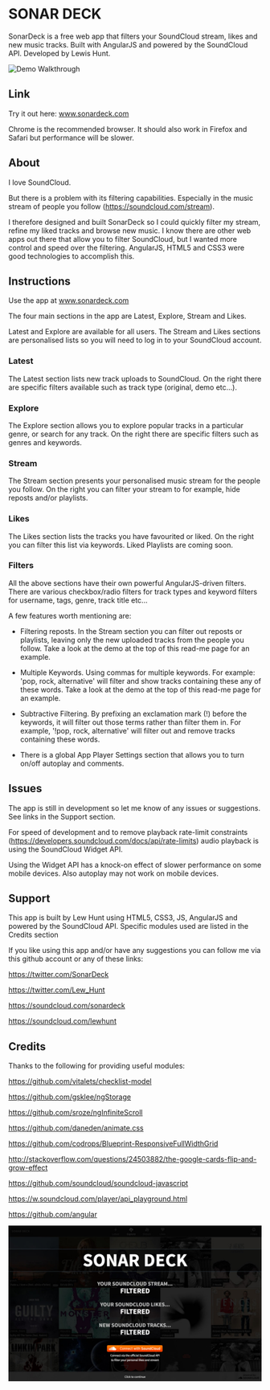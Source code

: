 # SONAR DECK
SonarDeck is a free web app that filters your SoundCloud stream, likes and new music tracks. Built with AngularJS and powered by the SoundCloud API. Developed by Lewis Hunt.

![Demo Walkthrough](img/sonardeck-walkthrough.gif)

## Link
Try it out here: www.sonardeck.com

Chrome is the recommended browser. It should also work in Firefox and Safari but performance will be slower.

## About
I love SoundCloud.

But there is a problem with its filtering capabilities. Especially in the music stream of people you follow (https://soundcloud.com/stream). 

I therefore designed and built SonarDeck so  I could quickly filter my stream, refine my liked tracks and browse new music. I know there are other web apps out there that allow you to filter SoundCloud, but I wanted more control and speed over the filtering. AngularJS, HTML5 and CSS3 were good technologies to accomplish this.

## Instructions
Use the app at www.sonardeck.com

The four main sections in the app are Latest, Explore, Stream and Likes.

Latest and Explore are available for all users. The Stream and Likes sections are personalised lists so you will need to log in to your SoundCloud account.

### Latest
The Latest section lists new track uploads to SoundCloud. On the right there are specific filters available such as track type (original, demo etc...).

### Explore
The Explore section allows you to explore popular tracks in a particular genre, or search for any track. On the right there are specific filters such as genres and keywords.

### Stream
The Stream section presents your personalised music stream for the people you follow. On the right you can filter your stream to for example, hide reposts and/or playlists.

### Likes
The Likes section lists the tracks you have favourited or liked. On the right you can filter this list via keywords. Liked Playlists are coming soon.

### Filters
All the above sections have their own powerful AngularJS-driven filters. There are various checkbox/radio filters for track types and keyword filters for username, tags, genre, track title etc... 

A few features worth mentioning are:

- Filtering reposts. In the Stream section you can filter out reposts or playlists, leaving only the new uploaded tracks from the people you follow. Take a look at the demo at the top of this read-me page for an example.

- Multiple Keywords. Using commas for multiple keywords. For example: 'pop, rock, alternative' will filter and show tracks containing these any of these words. Take a look at the demo at the top of this read-me page for an example.

- Subtractive Filtering. By prefixing an exclamation mark (!) before the keywords, it will filter out those terms rather than filter them in. For example, '!pop, rock, alternative' will filter out and remove tracks containing these words.

- There is a global App Player Settings section that allows you to turn on/off autoplay and comments.
 
## Issues
The app is still in development so let me know of any issues or suggestions. See links in the Support section.

For speed of development and to remove playback rate-limit constraints (https://developers.soundcloud.com/docs/api/rate-limits) audio playback is using the SoundCloud Widget API.

Using the Widget API has a knock-on effect of slower performance on some mobile devices. Also autoplay may not work on mobile devices.

## Support
This app is built by Lew Hunt using HTML5, CSS3, JS, AngularJS and powered by the SoundCloud API. Specific modules used are listed in the Credits section

If you like using this app and/or have any suggestions you can follow me via this github account or any of these links:

https://twitter.com/SonarDeck

https://twitter.com/Lew_Hunt

https://soundcloud.com/sonardeck

https://soundcloud.com/lewhunt

## Credits
Thanks to the following for providing useful modules:

https://github.com/vitalets/checklist-model

https://github.com/gsklee/ngStorage

https://github.com/sroze/ngInfiniteScroll

https://github.com/daneden/animate.css

https://github.com/codrops/Blueprint-ResponsiveFullWidthGrid

http://stackoverflow.com/questions/24503882/the-google-cards-flip-and-grow-effect

https://github.com/soundcloud/soundcloud-javascript

https://w.soundcloud.com/player/api_playground.html

https://github.com/angular

![Intro screen image](img/sonardeck-intro-screen.jpg)
